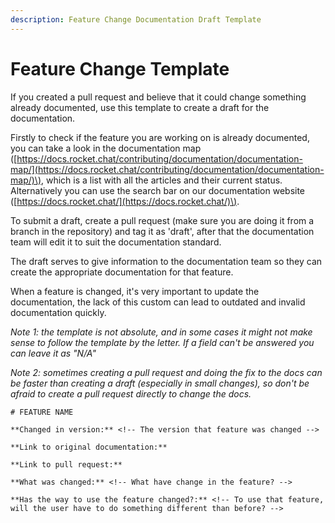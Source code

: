 ```yaml
---
description: Feature Change Documentation Draft Template
---
```


# Feature Change Template

If you created a pull request and believe that it could change something already documented, use this template to create a draft for the documentation.

Firstly to check if the feature you are working on is already documented, you can take a look in the documentation map \([https://docs.rocket.chat/contributing/documentation/documentation-map/](https://docs.rocket.chat/contributing/documentation/documentation-map/)\), which is a list with all the articles and their current status. Alternatively you can use the search bar on our documentation website \([https://docs.rocket.chat/](https://docs.rocket.chat/)\).

To submit a draft, create a pull request \(make sure you are doing it from a branch in the repository\) and tag it as 'draft', after that the documentation team will edit it to suit the documentation standard.

The draft serves to give information to the documentation team so they can create the appropriate documentation for that feature.

When a feature is changed, it's very important to update the documentation, the lack of this custom can lead to outdated and invalid documentation quickly.

_Note 1: the template is not absolute, and in some cases it might not make sense to follow the template by the letter. If a field can't be answered you can leave it as "N/A"_

_Note 2: sometimes creating a pull request and doing the fix to the docs can be faster than creating a draft \(especially in small changes\), so don't be afraid to create a pull request directly to change the docs._

```text
# FEATURE NAME

**Changed in version:** <!-- The version that feature was changed -->

**Link to original documentation:**

**Link to pull request:**

**What was changed:** <!-- What have change in the feature? -->

**Has the way to use the feature changed?:** <!-- To use that feature, will the user have to do something different than before? -->
```

